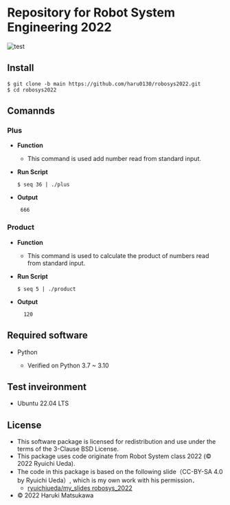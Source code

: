 # **Repository for Robot System Engineering 2022**
 ![test](https://github.com/haru0130/robosys2022/actions/workflows/test.yml/badge.svg)


## **Install**
  ``` 
  $ git clone -b main https://github.com/haru0130/robosys2022.git
  $ cd robosys2022
  ```

## **Comannds**

### **Plus** 


* **Function**
  
  * This command is used add number read from standard input.


*  **Run Script**
     ``` 
     $ seq 36 | ./plus
      ```
* **Output**
   ``` 
    666
    ```
### **Product**
* **Function**

  * This command is used to calculate the product of numbers read from standard input.


*  **Run Script**
     ``` 
     $ seq 5 | ./product
      ```
* **Output**
    ``` 
      120
    ```







## Required software



 * Python 
   
   * Verified on Python 3.7 ~ 3.10

## Test inveironment


 * Ubuntu 22.04 LTS

## License


* This software package is licensed for redistribution and use under the terms of the 3-Clause BSD License.
* This package uses code originate from Robot System class 2022 (© 2022 Ryuichi Ueda).
* The code in this package is based on the following slide（CC-BY-SA 4.0 by Ryuichi Ueda）, which is my own work with his permission．
    * [ryuichiueda/my_slides robosys_2022][def]
* © 2022 Haruki Matsukawa

[def]: https://github.com/ryuichiueda/my_slides/tree/master/robosys_2022
